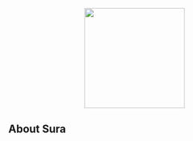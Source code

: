 <p align="center"><a href="#">
<img src="https://avatars.githubusercontent.com/u/78104442?s=200&v=4" width="200">
</a></p>

## About Sura

